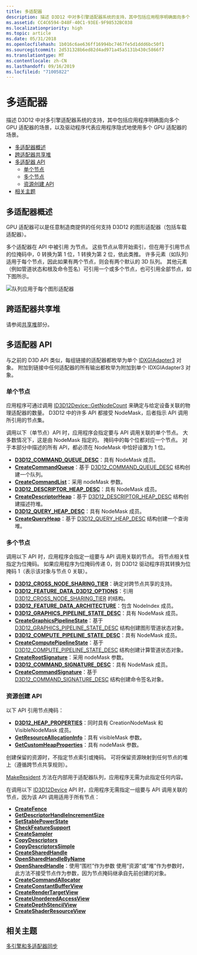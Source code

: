 ```yaml
---
title: 多适配器
description: 描述 D3D12 中对多引擎适配器系统的支持，其中包括应用程序明确面向多个 GPU 适配器的场景，以及驱动程序代表应用程序隐式地使用多个 GPU 适配器的场景。
ms.assetid: CC4C6594-D48F-40C1-93EE-9F98532BC038
ms.localizationpriority: high
ms.topic: article
ms.date: 05/31/2018
ms.openlocfilehash: 1b016c6ae636ff16994bc7467fe5d1ddd6bc50f1
ms.sourcegitcommit: 2d531328b6ed82d4ad971a45a5131b430c5866f7
ms.translationtype: MT
ms.contentlocale: zh-CN
ms.lasthandoff: 09/16/2019
ms.locfileid: "71005822"
---
```

# <a name="multi-adapter"></a>多适配器

描述 D3D12 中对多引擎适配器系统的支持，其中包括应用程序明确面向多个 GPU 适配器的场景，以及驱动程序代表应用程序隐式地使用多个 GPU 适配器的场景。

-   [多适配器概述](#multi-adapter-overview)
-   [跨适配器共享堆](#sharing-heaps-across-adapters)
-   [多适配器 API](#multi-adapter-apis)
    -   [单个节点](#single-nodes)
    -   [多个节点](#multiple-nodes)
    -   [资源创建 API](#resource-creation-apis)
-   [相关主题](#related-topics)

## <a name="multi-adapter-overview"></a>多适配器概述

GPU 适配器可以是任意制造商提供的任何支持 D3D12 的图形适配器（包括车载适配器）。

多个适配器在 API 中被引用 为节点。 这些节点从零开始索引，但在用于引用节点的位掩码中，0 转换为第 1 位，1 转换为第 2 位，依此类推。 许多元素（如队列）适用于每个节点，因此如果有两个节点，则会有两个默认的 3D 队列。 其他元素（例如管道状态和根及命令签名）可引用一个或多个节点，也可引用全部节点，如下图所示。

![队列应用于每个图形适配器](images/multigpu.png)

## <a name="sharing-heaps-across-adapters"></a>跨适配器共享堆

请参阅[共享堆](shared-heaps.md)部分。

## <a name="multi-adapter-apis"></a>多适配器 API

与之前的 D3D API 类似，每组链接的适配器都枚举为单个 [ IDXGIAdapter3](https://docs.microsoft.com/windows/desktop/api/dxgi1_4/nn-dxgi1_4-idxgiadapter3) 对象。 附加到链接中任何适配器的所有输出都枚举为附加到单个 IDXGIAdapter3 对象。

### <a name="single-nodes"></a>单个节点

应用程序可通过调用 [ID3D12Device::GetNodeCount](/windows/desktop/api/d3d12/nf-d3d12-id3d12device-getnodecount) 来确定与给定设备关联的物理适配器的数量。 D3D12 中的许多 API 都接受 NodeMask，后者指示 API 调用所引用的节点集。

调用以下（单节点）API 时，应用程序会指定要与 API 调用关联的单个节点。 大多数情况下，这是由 NodeMask 指定的。 掩码中的每个位都对应一个节点。 对于本部分中描述的所有 API，都必须在 NodeMask 中恰好设置为 1 位。

-   [**D3D12\_COMMAND\_QUEUE\_DESC**](/windows/desktop/api/d3d12/ns-d3d12-d3d12_command_queue_desc)：具有 NodeMask 成员。
-   [**CreateCommandQueue**](/windows/desktop/api/d3d12/nf-d3d12-id3d12device-createcommandqueue)：基于 [D3D12\_COMMAND\_QUEUE\_DESC](/windows/desktop/api/d3d12/ns-d3d12-d3d12_command_queue_desc) 结构创建一个队列。
-   [**CreateCommandList**](/windows/desktop/api/d3d12/nf-d3d12-id3d12device-createcommandlist)：采用 nodeMask 参数。
-   [**D3D12\_DESCRIPTOR\_HEAP\_DESC**](/windows/desktop/api/d3d12/ns-d3d12-d3d12_descriptor_heap_desc)：具有 NodeMask 成员。
-   [**CreateDescriptorHeap**](/windows/desktop/api/d3d12/nf-d3d12-id3d12device-createdescriptorheap)：基于 [D3D12\_DESCRIPTOR\_HEAP\_DESC](/windows/desktop/api/d3d12/ns-d3d12-d3d12_descriptor_heap_desc) 结构创建描述符堆。
-   [**D3D12\_QUERY\_HEAP\_DESC**](/windows/desktop/api/d3d12/ns-d3d12-d3d12_query_heap_desc)：具有 NodeMask 成员。
-   [**CreateQueryHeap**](/windows/desktop/api/d3d12/nf-d3d12-id3d12device-createqueryheap)：基于 [D3D12\_QUERY\_HEAP\_DESC](/windows/desktop/api/d3d12/ns-d3d12-d3d12_query_heap_desc) 结构创建一个查询堆。

### <a name="multiple-nodes"></a>多个节点

调用以下 API 时，应用程序会指定一组要与 API 调用关联的节点。 将节点相关性指定为位掩码。 如果应用程序为位掩码传递 0，则 D3D12 驱动程序将其转换为位掩码 1（表示该对象与节点 0 关联）。

-   [**D3D12\_CROSS\_NODE\_SHARING\_TIER**](/windows/desktop/api/d3d12/ne-d3d12-d3d12_cross_node_sharing_tier)：确定对跨节点共享的支持。
-   [**D3D12\_FEATURE\_DATA\_D3D12\_OPTIONS**](/windows/desktop/api/d3d12/ns-d3d12-d3d12_feature_data_d3d12_options)：引用 [D3D12\_CROSS\_NODE\_SHARING\_TIER](/windows/desktop/api/d3d12/ne-d3d12-d3d12_cross_node_sharing_tier) 的结构。
-   [**D3D12\_FEATURE\_DATA\_ARCHITECTURE**](/windows/desktop/api/d3d12/ns-d3d12-d3d12_feature_data_architecture)：包含 NodeIndex 成员。
-   [**D3D12\_GRAPHICS\_PIPELINE\_STATE\_DESC**](/windows/desktop/api/d3d12/ns-d3d12-d3d12_graphics_pipeline_state_desc)：具有 NodeMask 成员。
-   [**CreateGraphicsPipelineState**](/windows/desktop/api/d3d12/nf-d3d12-id3d12device-creategraphicspipelinestate)：基于 [D3D12\_GRAPHICS\_PIPELINE\_STATE\_DESC](/windows/desktop/api/d3d12/ns-d3d12-d3d12_graphics_pipeline_state_desc) 结构创建图形管道状态对象。
-   [**D3D12\_COMPUTE\_PIPELINE\_STATE\_DESC**](/windows/desktop/api/d3d12/ns-d3d12-d3d12_compute_pipeline_state_desc)：具有 NodeMask 成员。
-   [**CreateComputePipelineState**](/windows/desktop/api/d3d12/nf-d3d12-id3d12device-createcomputepipelinestate)：基于 [D3D12\_COMPUTE\_PIPELINE\_STATE\_DESC](/windows/desktop/api/d3d12/ns-d3d12-d3d12_compute_pipeline_state_desc) 结构创建计算管道状态对象。
-   [**CreateRootSignature**](/windows/desktop/api/d3d12/nf-d3d12-id3d12device-createrootsignature)：采用 nodeMask 参数。
-   [**D3D12\_COMMAND\_SIGNATURE\_DESC**](/windows/desktop/api/d3d12/ns-d3d12-d3d12_command_signature_desc)：具有 NodeMask 成员。
-   [**CreateCommandSignature**](/windows/desktop/api/d3d12/nf-d3d12-id3d12device-createcommandsignature)：基于 [D3D12\_COMMAND\_SIGNATURE\_DESC](/windows/desktop/api/d3d12/ns-d3d12-d3d12_command_signature_desc) 结构创建命令签名对象。

### <a name="resource-creation-apis"></a>资源创建 API

以下 API 引用节点掩码：

-   [**D3D12\_HEAP\_PROPERTIES**](/windows/desktop/api/d3d12/ns-d3d12-d3d12_heap_properties)：同时具有 CreationNodeMask 和 VisibleNodeMask 成员。
-   [**GetResourceAllocationInfo**](/windows/desktop/api/d3d12/nf-d3d12-id3d12device-getresourceallocationinfo)：具有 visibleMask 参数。
-   [**GetCustomHeapProperties**](/windows/desktop/api/d3d12/nf-d3d12-id3d12device-getcustomheapproperties)：具有 nodeMask 参数。

创建保留的资源时，不指定节点索引或掩码。 可将保留资源映射到任何节点的堆上（遵循跨节点共享规则）。

[MakeResident](/windows/desktop/api/d3d12/nf-d3d12-id3d12device-makeresident) 方法在内部用于适配器队列，应用程序无需为此指定任何内容。

在调用以下 [ID3D12Device](/windows/desktop/api/d3d12/nn-d3d12-id3d12device) API 时，应用程序无需指定一组要与 API 调用关联的节点，因为该 API 调用适用于所有节点：

-   [**CreateFence**](/windows/desktop/api/d3d12/nf-d3d12-id3d12device-createfence)
-   [**GetDescriptorHandleIncrementSize**](/windows/desktop/api/d3d12/nf-d3d12-id3d12device-getdescriptorhandleincrementsize)
-   [**SetStablePowerState**](/windows/desktop/api/d3d12/nf-d3d12-id3d12device-setstablepowerstate)
-   [**CheckFeatureSupport**](/windows/desktop/api/d3d12/nf-d3d12-id3d12device-checkfeaturesupport)
-   [**CreateSampler**](/windows/desktop/api/d3d12/nf-d3d12-id3d12device-createsampler)
-   [**CopyDescriptors**](/windows/desktop/api/d3d12/nf-d3d12-id3d12device-copydescriptors)
-   [**CopyDescriptorsSimple**](/windows/desktop/api/d3d12/nf-d3d12-id3d12device-copydescriptorssimple)
-   [**CreateSharedHandle**](/windows/desktop/api/d3d12/nf-d3d12-id3d12device-createsharedhandle)
-   [**OpenSharedHandleByName**](/windows/desktop/api/d3d12/nf-d3d12-id3d12device-opensharedhandlebyname)
-   [**OpenSharedHandle**](/windows/desktop/api/d3d12/nf-d3d12-id3d12device-opensharedhandle)：使用“围栏”作为参数 使用“资源”或“堆”作为参数时，此方法不接受节点作为参数，因为节点掩码继承自先前创建的对象。
-   [**CreateCommandAllocator**](/windows/desktop/api/d3d12/nf-d3d12-id3d12device-createcommandallocator)
-   [**CreateConstantBufferView**](/windows/desktop/api/d3d12/nf-d3d12-id3d12device-createconstantbufferview)
-   [**CreateRenderTargetView**](/windows/desktop/api/d3d12/nf-d3d12-id3d12device-createrendertargetview)
-   [**CreateUnorderedAccessView**](/windows/desktop/api/d3d12/nf-d3d12-id3d12device-createunorderedaccessview)
-   [**CreateDepthStencilView**](/windows/desktop/api/d3d12/nf-d3d12-id3d12device-createdepthstencilview)
-   [**CreateShaderResourceView**](/windows/desktop/api/d3d12/nf-d3d12-id3d12device-createshaderresourceview)

## <a name="related-topics"></a>相关主题

<dl> <dt>

[多引擎和多适配器同步](multi-engine-and-multi-gpu-synchronization.md)
</dt> </dl>

 

 




